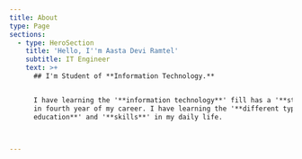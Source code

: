 ```yaml
---
title: About
type: Page
sections:
  - type: HeroSection
    title: 'Hello, I''m Aasta Devi Ramtel'
    subtitle: IT Engineer
    text: >+
      ## I'm Student of **Information Technology.**


      I have learning the '**information technology**' fill has a '**student**'
      in fourth year of my career. I have learning the '**different type of
      education**' and '**skills**' in my daily life.



---
```

